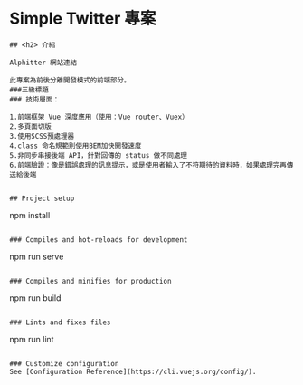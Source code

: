 # Simple Twitter 專案
```
## <h2> 介紹

Alphitter 網站連結

此專案為前後分離開發模式的前端部分。
###三級標題 
### 技術層面：

1.前端框架 Vue 深度應用（使用：Vue router、Vuex）
2.多頁面切版
3.使用SCSS預處理器
4.class 命名規範則使用BEM加快開發速度
5.非同步串接後端 API，針對回傳的 status 做不同處理
6.前端驗證：像是錯誤處理的訊息提示，或是使用者輸入了不符期待的資料時，如果處理完再傳送給後端


## Project setup
```
npm install
```

### Compiles and hot-reloads for development
```
npm run serve
```

### Compiles and minifies for production
```
npm run build
```

### Lints and fixes files
```
npm run lint
```

### Customize configuration
See [Configuration Reference](https://cli.vuejs.org/config/).
